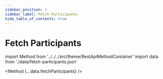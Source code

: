 ```yaml
---
sidebar_position: 1
sidebar_label: Fetch Participants
hide_table_of_contents: true
---
```


# Fetch Participants

import Method from '../../../src/theme/RestApiMethodContainer'
import data from './data/fetch-participants.json'

<Method
{...data.fetchParticipants}
/>
